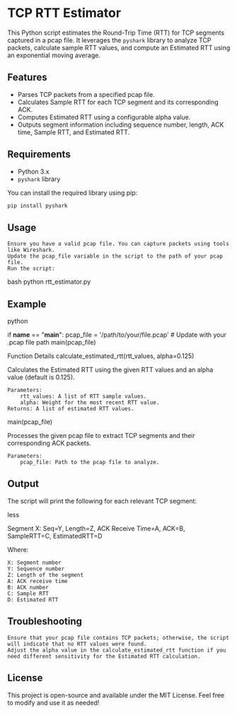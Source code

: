 # TCP RTT Estimator

This Python script estimates the Round-Trip Time (RTT) for TCP segments captured in a pcap file. It leverages the `pyshark` library to analyze TCP packets, calculate sample RTT values, and compute an Estimated RTT using an exponential moving average.

## Features

- Parses TCP packets from a specified pcap file.
- Calculates Sample RTT for each TCP segment and its corresponding ACK.
- Computes Estimated RTT using a configurable alpha value.
- Outputs segment information including sequence number, length, ACK time, Sample RTT, and Estimated RTT.

## Requirements

- Python 3.x
- `pyshark` library

You can install the required library using pip:

```bash
pip install pyshark
```
## Usage

    Ensure you have a valid pcap file. You can capture packets using tools like Wireshark.
    Update the pcap_file variable in the script to the path of your pcap file.
    Run the script:

bash
python rtt_estimator.py

## Example

python

if __name__ == "__main__":
    pcap_file = '/path/to/your/file.pcap'  # Update with your .pcap file path
    main(pcap_file)

Function Details
calculate_estimated_rtt(rtt_values, alpha=0.125)

Calculates the Estimated RTT using the given RTT values and an alpha value (default is 0.125).

    Parameters:
        rtt_values: A list of RTT sample values.
        alpha: Weight for the most recent RTT value.
    Returns: A list of estimated RTT values.

main(pcap_file)

Processes the given pcap file to extract TCP segments and their corresponding ACK packets.

    Parameters:
        pcap_file: Path to the pcap file to analyze.

## Output

The script will print the following for each relevant TCP segment:

less

Segment X: Seq=Y, Length=Z, ACK Receive Time=A, ACK=B, SampleRTT=C, EstimatedRTT=D

Where:

    X: Segment number
    Y: Sequence number
    Z: Length of the segment
    A: ACK receive time
    B: ACK number
    C: Sample RTT
    D: Estimated RTT

## Troubleshooting

    Ensure that your pcap file contains TCP packets; otherwise, the script will indicate that no RTT values were found.
    Adjust the alpha value in the calculate_estimated_rtt function if you need different sensitivity for the Estimated RTT calculation.

## License

This project is open-source and available under the MIT License. Feel free to modify and use it as needed!